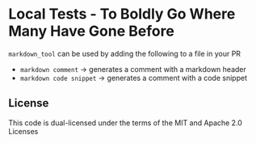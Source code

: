 # Local Tests - To Boldly Go Where Many Have Gone Before

`markdown_tool` can be used by adding the following to a file in your PR

* `markdown comment` -> generates a comment with a markdown header
* `markdown code snippet` -> generates a comment with a code snippet

## License

This code is dual-licensed under the terms of the MIT and Apache 2.0 Licenses
